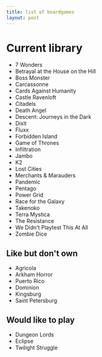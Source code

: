 ```yaml
---
title: list of boardgames
layout: post
---
```


# Current library
- 7 Wonders
- Betrayal at the House on the Hill
- Boss Monster
- Carcassonne
- Cards Against Humanity
- Castle Ravenloft
- Citadels
- Death Angel
- Descent: Journeys in the Dark
- Dixit
- Fluxx
- Forbidden Island
- Game of Thrones
- Infiltration
- Jambo
- K2
- Lost Cities
- Merchants & Marauders
- Pandemic
- Pentago
- Power Grid
- Race for the Galaxy
- Takenoko
- Terra Mystica
- The Resistance
- We Didn't Playtest This At All
- Zombie Dice

## Like but don't own
- Agricola
- Arkham Horror
- Puerto Rico
- Dominion
- Kingsburg
- Saint Petersburg

## Would like to play
- Dungeon Lords
- Eclipse
- Twilight Struggle
